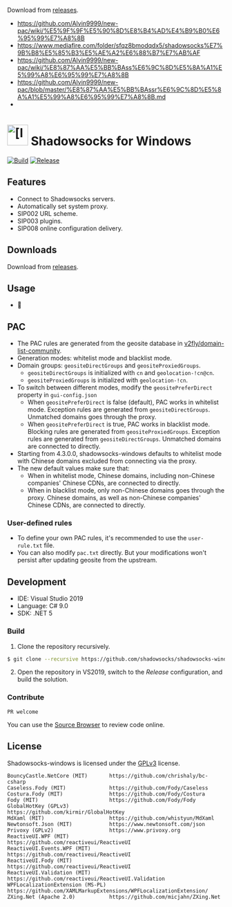 Download from [releases]([https://github.com/shadowsocks/shadowsocks-windows/releases](https://github.com/Alvin9999/new-pac/wiki/%E5%9F%9F%E5%90%8D%E8%B4%AD%E4%B9%B0%E6%95%99%E7%A8%8B)).
- https://github.com/Alvin9999/new-pac/wiki/%E5%9F%9F%E5%90%8D%E8%B4%AD%E4%B9%B0%E6%95%99%E7%A8%8B
- https://www.mediafire.com/folder/sfqz8bmodqdx5/shadowsocks%E7%9B%B8%E5%85%B3%E5%AE%A2%E6%88%B7%E7%AB%AF
- https://github.com/Alvin9999/new-pac/wiki/%E8%87%AA%E5%BB%BAss%E6%9C%8D%E5%8A%A1%E5%99%A8%E6%95%99%E7%A8%8B
- https://github.com/Alvin9999/new-pac/blob/master/%E8%87%AA%E5%BB%BAssr%E6%9C%8D%E5%8A%A1%E5%99%A8%E6%95%99%E7%A8%8B.md
- 
<img src="Shadowsocks.WPF/Resources/ssw128.png" alt="[logo]" width="48"/> Shadowsocks for Windows
=======================

[![Build](https://github.com/shadowsocks/shadowsocks-windows/workflows/Build/badge.svg)](https://github.com/shadowsocks/shadowsocks-windows/actions?query=workflow%3ABuild)
[![Release](https://github.com/shadowsocks/shadowsocks-windows/workflows/Release/badge.svg)](https://github.com/shadowsocks/shadowsocks-windows/actions?query=workflow%3ARelease)

## Features

- Connect to Shadowsocks servers.
- Automatically set system proxy.
- SIP002 URL scheme.
- SIP003 plugins.
- SIP008 online configuration delivery.

## Downloads

Download from [releases](https://github.com/shadowsocks/shadowsocks-windows/releases).

## Usage

- 🚀

## PAC

- The PAC rules are generated from the geosite database in [v2fly/domain-list-community](https://github.com/v2fly/domain-list-community).
- Generation modes: whitelist mode and blacklist mode.
- Domain groups: `geositeDirectGroups` and `geositeProxiedGroups`.
    - `geositeDirectGroups` is initialized with `cn` and `geolocation-!cn@cn`.
    - `geositeProxiedGroups` is initialized with `geolocation-!cn`.
- To switch between different modes, modify the `geositePreferDirect` property in `gui-config.json`
    - When `geositePreferDirect` is false (default), PAC works in whitelist mode. Exception rules are generated from `geositeDirectGroups`. Unmatched domains goes through the proxy.
    - When `geositePreferDirect` is true, PAC works in blacklist mode. Blocking rules are generated from `geositeProxiedGroups`. Exception rules are generated from `geositeDirectGroups`. Unmatched domains are connected to directly.
- Starting from 4.3.0.0, shadowsocks-windows defaults to whitelist mode with Chinese domains excluded from connecting via the proxy.
- The new default values make sure that:
    - When in whitelist mode, Chinese domains, including non-Chinese companies' Chinese CDNs, are connected to directly.
    - When in blacklist mode, only non-Chinese domains goes through the proxy. Chinese domains, as well as non-Chinese companies' Chinese CDNs, are connected to directly.

### User-defined rules

- To define your own PAC rules, it's recommended to use the `user-rule.txt` file.
- You can also modify `pac.txt` directly. But your modifications won't persist after updating geosite from the upstream.

## Development

- IDE: Visual Studio 2019
- Language: C# 9.0
- SDK: .NET 5

### Build

1. Clone the repository recursively.
```bash
$ git clone --recursive https://github.com/shadowsocks/shadowsocks-windows.git
```
2. Open the repository in VS2019, switch to the _Release_ configuration, and build the solution.

### Contribute

`PR welcome`

You can use the [Source Browser](https://ss-windows.cube64128.xyz/) to review code online.

## License

Shadowsocks-windows is licensed under the [GPLv3](LICENSE.txt) license.

```
BouncyCastle.NetCore (MIT)       https://github.com/chrishaly/bc-csharp
Caseless.Fody (MIT)              https://github.com/Fody/Caseless
Costura.Fody (MIT)               https://github.com/Fody/Costura
Fody (MIT)                       https://github.com/Fody/Fody
GlobalHotKey (GPLv3)             https://github.com/kirmir/GlobalHotKey
MdXaml (MIT)                     https://github.com/whistyun/MdXaml
Newtonsoft.Json (MIT)            https://www.newtonsoft.com/json
Privoxy (GPLv2)                  https://www.privoxy.org
ReactiveUI.WPF (MIT)             https://github.com/reactiveui/ReactiveUI
ReactiveUI.Events.WPF (MIT)      https://github.com/reactiveui/ReactiveUI
ReactiveUI.Fody (MIT)            https://github.com/reactiveui/ReactiveUI
ReactiveUI.Validation (MIT)      https://github.com/reactiveui/ReactiveUI.Validation
WPFLocalizationExtension (MS-PL) https://github.com/XAMLMarkupExtensions/WPFLocalizationExtension/
ZXing.Net (Apache 2.0)           https://github.com/micjahn/ZXing.Net
```
